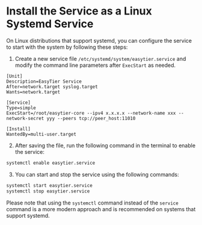 # Install the Service as a Linux Systemd Service

On Linux distributions that support systemd, you can configure the service to start with the system by following these steps:

1. Create a new service file `/etc/systemd/system/easytier.service` and modify the command line parameters after `ExecStart` as needed.

```shell
[Unit]
Description=EasyTier Service
After=network.target syslog.target
Wants=network.target

[Service]
Type=simple
ExecStart=/root/easytier-core --ipv4 x.x.x.x --network-name xxx --network-secret yyy --peers tcp://peer_host:11010

[Install]
WantedBy=multi-user.target
```

2. After saving the file, run the following command in the terminal to enable the service:

```sh
systemctl enable easytier.service
```

3. You can start and stop the service using the following commands:

```sh
systemctl start easytier.service
systemctl stop easytier.service
```

Please note that using the `systemctl` command instead of the `service` command is a more modern approach and is recommended on systems that support systemd.

